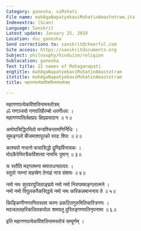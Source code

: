 ```yaml
---
Category: ganesha, viMshati
File name: mahAgaNapatyekaviMshatinAmastotram.itx
Indexextra: (Scan)
Language: Sanskrit
Latest update: January 25, 2019
Location: doc_ganesha
Send corrections to: sanskrit@cheerful.com
Site access: https://sanskritdocuments.org
Subject: philosophy/hinduism/religion
Sublocation: ganesha
Text title: 21 names of Mahaganapati
engtitle: mahAgaNapatyekaviMshatinAmastotram
itxtitle: mahAgaNapatyekaviMshatinAmastotram
title: महागणपत्येकविंशतिनामस्तोत्रम्

---
```

  
 महागणपत्येकविंशतिनामस्तोत्रम्   
ॐ गणञ्जयो गणपतिर्हेरम्बो धरणीधरः ।  
महागणपतिर्लक्षप्रदः क्षिप्रप्रसादनः ॥ १॥  
  
अमोघसिद्धिरमितो मन्त्रश्चिन्तामणिर्निधिः ।  
सुमङ्गलो बीजमाशापूरको वरदः शिवः ॥ २॥  
  
काश्यपो नन्दनो वाचासिद्धो ढुण्ढिर्विनायकः ।  
मोदकैरेभिरत्रैकविंशत्या नामभिः पुमान् ॥ ३॥  
  
यः स्तौति मद्गतमना ममाराधनतत्परः ।  
स्तुतो नाम्नां सहस्रेण तेनाहं नात्र संशयः ॥ ४॥  
  
नमो नमः सुरवरपूजिताङ्घ्रये नमो नमो निरुपममङ्गलात्मने ।  
नमो नमो विपुलकरैकसिद्धये नमो नमः करिकलमाननाय ते ॥ ५॥  
  
किङ्किणीगणरणितस्तव चरणः प्रकटितगुरुमितिचारित्रगणः ।  
मदजललहरिकलितकपोलः शमयतु दुरितङ्गणपतिनृपनामा ॥ ६॥  
  
इति महागणपत्येकविंशतिनामस्तोत्रं सम्पूर्णम् ।  
  
  
  
